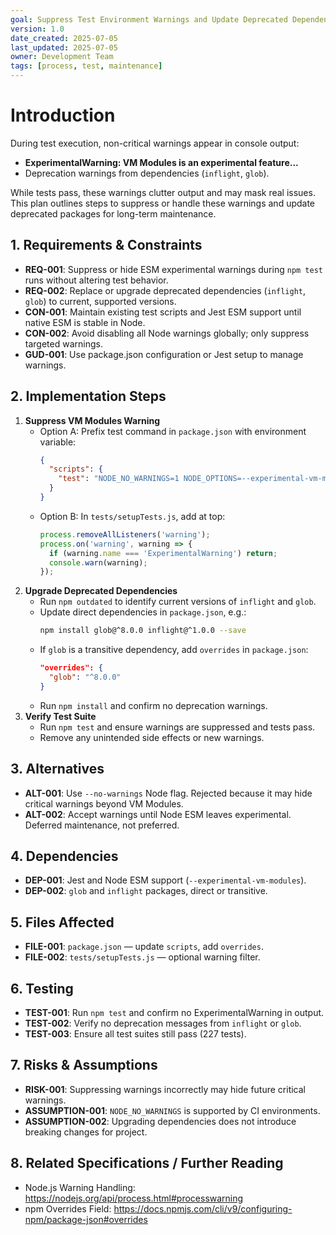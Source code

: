 ```yaml
---
goal: Suppress Test Environment Warnings and Update Deprecated Dependencies
version: 1.0
date_created: 2025-07-05
last_updated: 2025-07-05
owner: Development Team
tags: [process, test, maintenance]
---
```


# Introduction

During test execution, non-critical warnings appear in console output:

- **ExperimentalWarning: VM Modules is an experimental feature...**
- Deprecation warnings from dependencies (`inflight`, `glob`).

While tests pass, these warnings clutter output and may mask real issues. This plan outlines steps to suppress or handle these warnings and update deprecated packages for long-term maintenance.

## 1. Requirements & Constraints

- **REQ-001**: Suppress or hide ESM experimental warnings during `npm test` runs without altering test behavior.
- **REQ-002**: Replace or upgrade deprecated dependencies (`inflight`, `glob`) to current, supported versions.
- **CON-001**: Maintain existing test scripts and Jest ESM support until native ESM is stable in Node.
- **CON-002**: Avoid disabling all Node warnings globally; only suppress targeted warnings.
- **GUD-001**: Use package.json configuration or Jest setup to manage warnings.

## 2. Implementation Steps

1. **Suppress VM Modules Warning**
   - Option A: Prefix test command in `package.json` with environment variable:
     ```json
     {
       "scripts": {
         "test": "NODE_NO_WARNINGS=1 NODE_OPTIONS=--experimental-vm-modules jest"
       }
     }
     ```
   - Option B: In `tests/setupTests.js`, add at top:
     ```js
     process.removeAllListeners('warning');
     process.on('warning', warning => {
       if (warning.name === 'ExperimentalWarning') return;
       console.warn(warning);
     });
     ```
2. **Upgrade Deprecated Dependencies**
   - Run `npm outdated` to identify current versions of `inflight` and `glob`.
   - Update direct dependencies in `package.json`, e.g.:
     ```bash
     npm install glob@^8.0.0 inflight@^1.0.0 --save
     ```
   - If `glob` is a transitive dependency, add `overrides` in `package.json`:
     ```json
     "overrides": {
       "glob": "^8.0.0"
     }
     ```
   - Run `npm install` and confirm no deprecation warnings.
3. **Verify Test Suite**
   - Run `npm test` and ensure warnings are suppressed and tests pass.
   - Remove any unintended side effects or new warnings.

## 3. Alternatives

- **ALT-001**: Use `--no-warnings` Node flag. Rejected because it may hide critical warnings beyond VM Modules.
- **ALT-002**: Accept warnings until Node ESM leaves experimental. Deferred maintenance, not preferred.

## 4. Dependencies

- **DEP-001**: Jest and Node ESM support (`--experimental-vm-modules`).
- **DEP-002**: `glob` and `inflight` packages, direct or transitive.

## 5. Files Affected

- **FILE-001**: `package.json` — update `scripts`, add `overrides`.
- **FILE-002**: `tests/setupTests.js` — optional warning filter.

## 6. Testing

- **TEST-001**: Run `npm test` and confirm no ExperimentalWarning in output.
- **TEST-002**: Verify no deprecation messages from `inflight` or `glob`.
- **TEST-003**: Ensure all test suites still pass (227 tests).

## 7. Risks & Assumptions

- **RISK-001**: Suppressing warnings incorrectly may hide future critical warnings.
- **ASSUMPTION-001**: `NODE_NO_WARNINGS` is supported by CI environments.
- **ASSUMPTION-002**: Upgrading dependencies does not introduce breaking changes for project.

## 8. Related Specifications / Further Reading

- Node.js Warning Handling: https://nodejs.org/api/process.html#processwarning
- npm Overrides Field: https://docs.npmjs.com/cli/v9/configuring-npm/package-json#overrides
